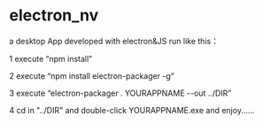# electron_nv
a desktop App developed with electron&amp;JS
run like this：

1 execute “npm install”

2 execute “npm install electron-packager -g”

3 execute “electron-packager . YOURAPPNAME --out ../DIR”

4 cd in "../DIR" and double-click YOURAPPNAME.exe and enjoy......
